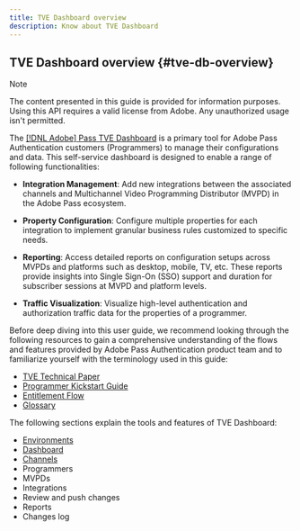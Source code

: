 ```yaml
---
title: TVE Dashboard overview
description: Know about TVE Dashboard
---
```


## TVE Dashboard overview {#tve-db-overview}

>[!NOTE]
>
>The content presented in this guide is provided for information purposes. Using this API requires a valid license from Adobe. Any unauthorized usage isn't permitted.

The [[!DNL Adobe] Pass TVE Dashboard](https://console.auth.adobe.com/) is a primary tool for Adobe Pass Authentication customers (Programmers) to manage their configurations and data. This self-service dashboard is designed to enable a range of following functionalities:

* **Integration Management**: Add new integrations between the associated channels and Multichannel Video Programming Distributor (MVPD) in the Adobe Pass ecosystem.

* **Property Configuration**: Configure multiple properties for each integration to implement granular business rules customized to specific needs.

* **Reporting**: Access detailed reports on configuration setups across MVPDs and platforms such as desktop, mobile, TV, etc. These reports provide insights into Single Sign-On (SSO) support and duration for subscriber sessions at MVPD and platform levels.

* **Traffic Visualization**: Visualize high-level authentication and authorization traffic data for the properties of a programmer. 
<!-- what are properties?-->

Before deep diving into this user guide, we recommend looking through the following resources to gain a comprehensive understanding of the flows and features provided by Adobe Pass Authentication product team and to familiarize yourself with the terminology used in this guide:

* [TVE Technical Paper](/help/authentication/technical-paper.md)
* [Programmer Kickstart Guide](/help/authentication/programmer-kickstart-guide.md)
* [Entitlement Flow](/help/authentication/entitlement-flow.md)
* [Glossary](/help/authentication/glossary.md)

The following sections explain the tools and features of TVE Dashboard:

* [Environments](work-with-environments.md)
* [Dashboard](dashboard.md)
* [Channels](channels.md)
* Programmers
* MVPDs
* Integrations
* Review and push changes
* Reports
* Changes log
